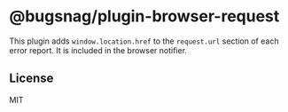 # @bugsnag/plugin-browser-request

This plugin adds `window.location.href` to the `request.url` section of each error report. It is included in the browser notifier.

## License
MIT
